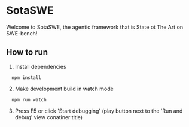 # SotaSWE

Welcome to SotaSWE, the agentic framework that is State ot The Art on SWE-bench!

## How to run

1. Install dependencies

```shell
  npm install
```

2. Make development build in watch mode

```shell
  npm run watch
```

3. Press F5 or click 'Start debugging' (play button next to the 'Run and debug' view conatiner title)
